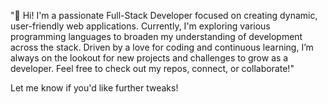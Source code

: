 "👋 Hi! I'm a passionate Full-Stack Developer focused on creating dynamic, user-friendly web applications. Currently, I'm exploring various programming languages to broaden my understanding of development across the stack. Driven by a love for coding and continuous learning, I’m always on the lookout for new projects and challenges to grow as a developer. Feel free to check out my repos, connect, or collaborate!"

Let me know if you'd like further tweaks!






